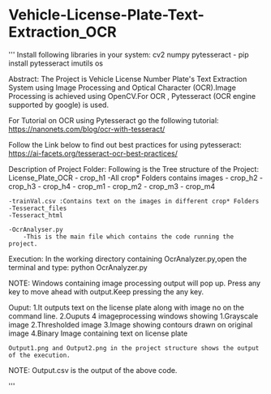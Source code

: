# Vehicle-License-Plate-Text-Extraction_OCR


'''
Install following libraries in your system:
cv2
numpy
pytesseract - pip install pytesseract
imutils
os


Abstract:
The Project is Vehicle License Number Plate's Text Extraction System using Image Processing and Optical Character 
(OCR).Image Processing is achieved using OpenCV.For OCR , Pytesseract (OCR engine supported by google) is used.


For Tutorial on OCR using Pytesseract go the following tutorial:
https://nanonets.com/blog/ocr-with-tesseract/

Follow the Link below to find out best practices for using pytesseract:
https://ai-facets.org/tesseract-ocr-best-practices/


Description of Project Folder:
Following is the Tree structure of the Project:
License_Plate_OCR
    - crop_h1
        -All crop* Folders contains images
    - crop_h2
    - crop_h3
    - crop_h4
    - crop_m1
    - crop_m2
    - crop_m3
    - crop_m4

    -trainVal.csv :Contains text on the images in different crop* Folders
    -Tesseract_files
    -Tesseract_html

    -OcrAnalyser.py
        -This is the main file which contains the code running the project.


Execution:
In the working directory containing OcrAnalyzer.py,open the terminal and type:
                    python OcrAnalyzer.py
        

NOTE:
    Windows containing image processing output will pop up.
    Press any key to move ahead with output.Keep pressing the any key.




Ouput:
1.It outputs text on the license plate along with image no on the command line.
2.Ouputs 4 imageprocessing windows showing 
    1.Grayscale image
    2.Thresholded image
    3.Image showing contours drawn on original image
    4.Binary Image containing text on license plate
    
    
    Output1.png and Output2.png in the project structure shows the output of the execution.


   NOTE:
   Output.csv is the output of the above code.



'''

